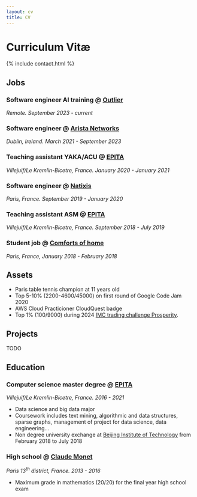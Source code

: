 ```yaml
---
layout: cv
title: CV
---
```


# Curriculum Vitæ

{% include contact.html %}

## Jobs

### Software engineer AI training @ [Outlier](https://outlier.ai)

_Remote. September 2023 - current_

### Software engineer @ [Arista Networks](https://www.arista.com)

_Dublin, Ireland. March 2021 - September 2023_

### Teaching assistant YAKA/ACU @ [EPITA](https://epita.fr)

_Villejuif/Le Kremlin-Bicetre, France. January 2020 - January 2021_

### Software engineer @ [Natixis](https://natixis.groupebpce.com)

_Paris, France. September 2019 - January 2020_

### Teaching assistant ASM @ [EPITA](https://epita.fr)

_Villejuif/Le Kremlin-Bicetre, France. September 2018 - July 2019_

### Student job @ [Comforts of home](https://www.linkedin.com/company/comforts-of-home-paris/)

_Paris, France, January 2018 - February 2018_

## Assets

- Paris table tennis champion at 11 years old
- Top 5-10% (2200-4600/45000) on first round of Google Code Jam 2020
- AWS Cloud Practicioner CloudQuest badge
- Top 1% (100/9000) during 2024 [IMC trading challenge Prosperity](https://prosperity.imc.com).

## Projects

TODO

## Education

### Computer science master degree @ [EPITA](https://epita.fr)

_Villejuif/Le Kremlin-Bicetre, France. 2016 - 2021_

- Data science and big data major
- Coursework includes text mining, algorithmic and data structures, sparse graphs, management of project for data science, data engineering...
- Non degree university exchange at [Beijing Institute of Technology]() from February 2018 to July 2018

### High school @ [Claude Monet](https://fr.wikipedia.org/wiki/Lyc%C3%A9e_Claude-Monet)

_Paris 13<sup>th</sup> district, France. 2013 - 2016_

- Maximum grade in mathematics (20/20) for the final year high school exam

